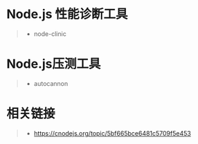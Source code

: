 # Node.js 性能诊断工具
>* node-clinic

# Node.js压测工具
>* autocannon



# 相关链接

>* https://cnodejs.org/topic/5bf665bce6481c5709f5e453
